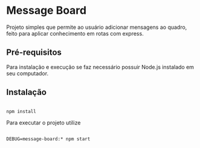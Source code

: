 # Message Board

Projeto simples que permite ao usuário adicionar mensagens ao quadro,
feito para aplicar conhecimento em rotas com express.

## Pré-requisitos

Para instalação e execução se faz necessário possuir Node.js instalado
em seu computador.

## Instalação
``` 

npm install

```

Para executar o projeto utilize

```

DEBUG=message-board:* npm start

```
